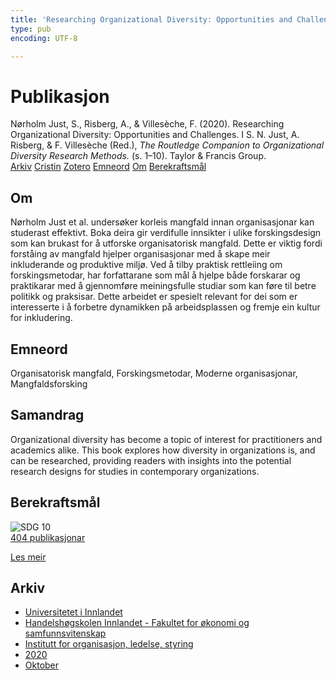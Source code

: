 ```yaml
---
title: 'Researching Organizational Diversity: Opportunities and Challenges'
type: pub
encoding: UTF-8

---
```

<h1>Publikasjon</h1>
<article id="csl-bib-container-PGHYRSCN" class="csl-bib-container">
  <div class="csl-bib-body"> <div class="csl-entry">Nørholm Just, S., Risberg, A., &#38; Villesèche, F. (2020). Researching Organizational Diversity: Opportunities and Challenges. I S. N. Just, A. Risberg, &#38; F. Villesèche (Red.), <i>The Routledge Companion to Organizational Diversity Research Methods.</i> (s. 1–10). Taylor &#38; Francis Group.</div> </div>
  <div class="csl-bib-buttons">
    <a href="#taxonomy-article-PGHYRSCN" alt="archive" class="csl-bib-button">Arkiv</a>
    <a href="https://app.cristin.no/results/show.jsf?id=1840534" alt="Cristin" class="csl-bib-button">Cristin</a>
    <a href="http://zotero.org/groups/5881554/items/PGHYRSCN" alt="Zotero" class="csl-bib-button">Zotero</a>
    <a href="#keywords-article-PGHYRSCN" alt="keywords" class="csl-bib-button">Emneord</a>
    <a href="#about-article-PGHYRSCN" alt="about_pub" class="csl-bib-button">Om</a>
    <a href="#sdg-article-PGHYRSCN" alt="sdg" class="csl-bib-button">Berekraftsmål</a>
  </div>
  <div id="csl-bib-meta-container-PGHYRSCN"></div>
</article>
<div id="csl-bib-meta-PGHYRSCN" class="csl-bib-meta">
  <article id="about-article-PGHYRSCN" class="about_pub-article">
    <h1>Om</h1>
    Nørholm Just et al. undersøker korleis mangfald innan organisasjonar kan studerast effektivt. Boka deira gir verdifulle innsikter i ulike forskingsdesign som kan brukast for å utforske organisatorisk mangfald. Dette er viktig fordi forståing av mangfald hjelper organisasjonar med å skape meir inkluderande og produktive miljø. Ved å tilby praktisk rettleiing om forskingsmetodar, har forfattarane som mål å hjelpe både forskarar og praktikarar med å gjennomføre meiningsfulle studiar som kan føre til betre politikk og praksisar. Dette arbeidet er spesielt relevant for dei som er interesserte i å forbetre dynamikken på arbeidsplassen og fremje ein kultur for inkludering.
  </article>
  <article id="keywords-article-PGHYRSCN" class="keywords-article">
    <h1>Emneord</h1>
    Organisatorisk mangfald, Forskingsmetodar, Moderne organisasjonar, Mangfaldsforsking
  </article>
  <article id="abstract-article-PGHYRSCN" class="abstract-article">
    <h1>Samandrag</h1>
    Organizational diversity has become a topic of interest for practitioners and academics alike. This book explores how diversity in organizations is, and can be researched, providing readers with insights into the potential research designs for studies in contemporary organizations.
  </article>
  <article id="sdg-article-PGHYRSCN" class="sdg-article">
    <h1>Berekraftsmål</h1>
    <div class="sdg-container"><div id="sdg10" class="sdg">
        <img src="{{< params subfolder >}}images/sdg/sdg10_nn.png" class="image" alt="SDG 10">
        <div class="sdg-overlay">
          <a href="/nn/archive/?key=?sdg=10#archive" class="sdg-publication-count"><span>404</span> publikasjonar</a>
          <p><a href="https://fn.no/om-fn/fns-baerekraftsmaal/mindre-ulikhet?lang=nno-NO" class="sdg-read-more">Les meir</a></p>
        </div>
      </div></div>
  </article>
  <article id="taxonomy-article-PGHYRSCN" class="taxonomy-article">
    <h1>Arkiv</h1>
    <ul>
      <li>
        <a href="/nn/archive/?key=3DCRN523">Universitetet i Innlandet</a>
      </li>
      <li>
        <a href="/nn/archive/?key=DU8Q9LN9">Handelshøgskolen Innlandet - Fakultet for økonomi og samfunnsvitenskap</a>
      </li>
      <li>
        <a href="/nn/archive/?key=4LUWR3ZM">Institutt for organisasjon, ledelse, styring</a>
      </li>
      <li>
        <a href="/nn/archive/?key=L4LD5JU9">2020</a>
      </li>
      <li>
        <a href="/nn/archive/?key=QPJKKNQX">Oktober</a>
      </li>
    </ul>
  </article>
</div>
